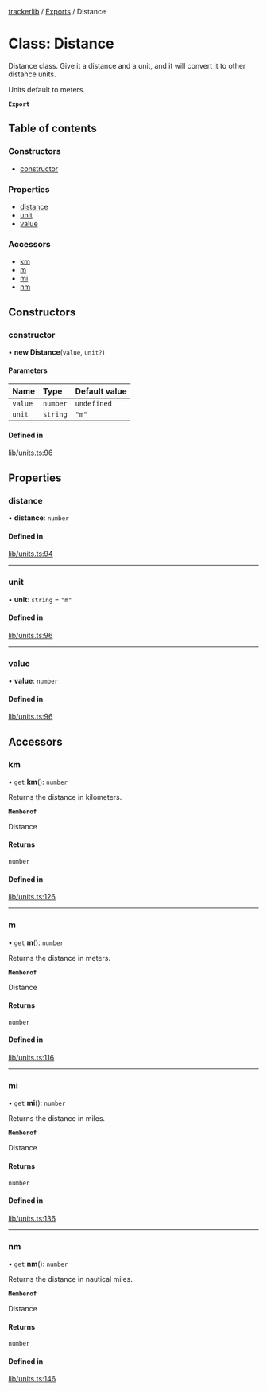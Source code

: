 [trackerlib](../README.md) / [Exports](../modules.md) / Distance

# Class: Distance

Distance class. Give it a distance and a unit, and it will convert it to other distance units.

Units default to meters.

**`Export`**

## Table of contents

### Constructors

- [constructor](Distance.md#constructor)

### Properties

- [distance](Distance.md#distance)
- [unit](Distance.md#unit)
- [value](Distance.md#value)

### Accessors

- [km](Distance.md#km)
- [m](Distance.md#m)
- [mi](Distance.md#mi)
- [nm](Distance.md#nm)

## Constructors

### constructor

• **new Distance**(`value`, `unit?`)

#### Parameters

| Name | Type | Default value |
| :------ | :------ | :------ |
| `value` | `number` | `undefined` |
| `unit` | `string` | `"m"` |

#### Defined in

[lib/units.ts:96](https://github.com/florisporro/trackerlib/blob/0d9d0a6/src/lib/units.ts#L96)

## Properties

### distance

• **distance**: `number`

#### Defined in

[lib/units.ts:94](https://github.com/florisporro/trackerlib/blob/0d9d0a6/src/lib/units.ts#L94)

___

### unit

• **unit**: `string` = `"m"`

#### Defined in

[lib/units.ts:96](https://github.com/florisporro/trackerlib/blob/0d9d0a6/src/lib/units.ts#L96)

___

### value

• **value**: `number`

#### Defined in

[lib/units.ts:96](https://github.com/florisporro/trackerlib/blob/0d9d0a6/src/lib/units.ts#L96)

## Accessors

### km

• `get` **km**(): `number`

Returns the distance in kilometers.

**`Memberof`**

Distance

#### Returns

`number`

#### Defined in

[lib/units.ts:126](https://github.com/florisporro/trackerlib/blob/0d9d0a6/src/lib/units.ts#L126)

___

### m

• `get` **m**(): `number`

Returns the distance in meters.

**`Memberof`**

Distance

#### Returns

`number`

#### Defined in

[lib/units.ts:116](https://github.com/florisporro/trackerlib/blob/0d9d0a6/src/lib/units.ts#L116)

___

### mi

• `get` **mi**(): `number`

Returns the distance in miles.

**`Memberof`**

Distance

#### Returns

`number`

#### Defined in

[lib/units.ts:136](https://github.com/florisporro/trackerlib/blob/0d9d0a6/src/lib/units.ts#L136)

___

### nm

• `get` **nm**(): `number`

Returns the distance in nautical miles.

**`Memberof`**

Distance

#### Returns

`number`

#### Defined in

[lib/units.ts:146](https://github.com/florisporro/trackerlib/blob/0d9d0a6/src/lib/units.ts#L146)
